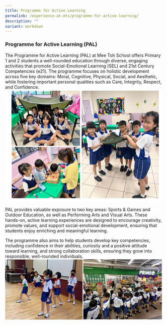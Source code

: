 ```yaml
---
title: Programme for Active Learning
permalink: /experience-at-mts/programme-for-active-learning/
description: ""
variant: markdown
---
```

### Programme for Active Learning (PAL)

   
The Programme for Active Learning (PAL) at Mee Toh School offers Primary 1 and 2 students a well-rounded education through diverse, engaging activities that promote Social-Emotional Learning (SEL) and 21st Century Competencies (e21). The programme focuses on holistic development across five key domains: Moral, Cognitive, Physical, Social, and Aesthetic, while fostering important personal qualities such as Care, Integrity, Respect, and Confidence.
![](/images/Slide2.png)
        

PAL provides valuable exposure to two key areas: Sports & Games and Outdoor Education, as well as Performing Arts and Visual Arts. These hands-on, active learning experiences are designed to encourage creativity, promote values, and support social-emotional development, ensuring that students enjoy enriching and meaningful learning.

The programme also aims to help students develop key competencies, including confidence in their abilities, curiosity and a positive attitude toward learning, and strong collaboration skills, ensuring they grow into responsible, well-rounded individuals.
![](/images/Slide3_v2.jpg)